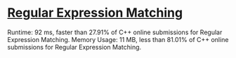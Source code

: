 # [Regular Expression Matching](https://leetcode.com/problems/regular-expression-matching/submissions/)

Runtime: 92 ms, faster than 27.91% of C++ online submissions for Regular Expression Matching.
Memory Usage: 11 MB, less than 81.01% of C++ online submissions for Regular Expression Matching.
